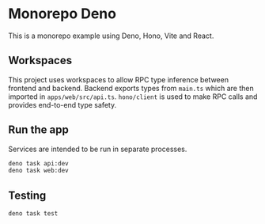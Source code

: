 # Monorepo Deno

This is a monorepo example using Deno, Hono, Vite and React.

## Workspaces

This project uses workspaces to allow RPC type inference between frontend and
backend. Backend exports types from `main.ts` which are then imported in
`apps/web/src/api.ts`. `hono/client` is used to make RPC calls and provides
end-to-end type safety.

## Run the app

Services are intended to be run in separate processes.

```bash
deno task api:dev
deno task web:dev
```

## Testing

```bash
deno task test
```
